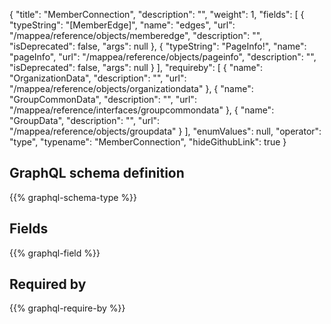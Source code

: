 {
  "title": "MemberConnection",
  "description": "",
  "weight": 1,
  "fields": [
    {
      "typeString": "[MemberEdge]",
      "name": "edges",
      "url": "/mappea/reference/objects/memberedge",
      "description": "",
      "isDeprecated": false,
      "args": null
    },
    {
      "typeString": "PageInfo!",
      "name": "pageInfo",
      "url": "/mappea/reference/objects/pageinfo",
      "description": "",
      "isDeprecated": false,
      "args": null
    }
  ],
  "requireby": [
    {
      "name": "OrganizationData",
      "description": "",
      "url": "/mappea/reference/objects/organizationdata"
    },
    {
      "name": "GroupCommonData",
      "description": "",
      "url": "/mappea/reference/interfaces/groupcommondata"
    },
    {
      "name": "GroupData",
      "description": "",
      "url": "/mappea/reference/objects/groupdata"
    }
  ],
  "enumValues": null,
  "operator": "type",
  "typename": "MemberConnection",
  "hideGithubLink": true
}
## GraphQL schema definition

{{% graphql-schema-type %}}

## Fields

{{% graphql-field %}}

## Required by

{{% graphql-require-by %}}
